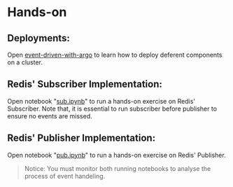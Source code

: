 # Hands-on

## Deployments:
Open [event-driven-with-argo](https://github.com/eoap/dev-platform-eoap/tree/main/event-driven-with-argo) to learn how to deploy deferent components on a cluster.
## Redis' Subscriber Implementation:
Open notebook "[sub.ipynb](../practice-labs/sub.ipynb)" to run a hands-on exercise on Redis' Subscriber. Note that, it is essential to run subscriber before publisher to ensure no events are missed.

## Redis' Publisher Implementation:
Open notebook "[pub.ipynb](../practice-labs/pub.ipynb)" to run a hands-on exercise on Redis' Publisher.

> Notice: You must monitor both running notebooks to analyse the process of event handeling.